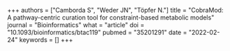 +++
authors = ["Camborda S", "Weder JN", "Töpfer N."]
title = "CobraMod: A pathway-centric curation tool for constraint-based metabolic models"
journal = "Bioinformatics"
what = "article"
doi = "10.1093/bioinformatics/btac119"
pubmed = "35201291"
date = "2022-02-24"
keywords = []
+++


